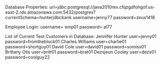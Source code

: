 Database Properties:
url=jdbc:postgresql://java2010rev.cfqzgdfohgof.us-east-2.rds.amazonaws.com:5432/postgres?currentSchema=hunterjdbcbank
username=jenny77
password=zeus1418

Employee Login:
username= emp01
password= al77

List of Current Test Customers in Database:
Jennifer Hunter user=jenny01 password=fromtheblock01
Charles Williams user=charlie01 password=shortguy01
David Cole user=david01 password=somiss01
Brittany Otis user=britt01 password=brat01
Dezsjeun Cooley user=dezs01 password=coolguy22